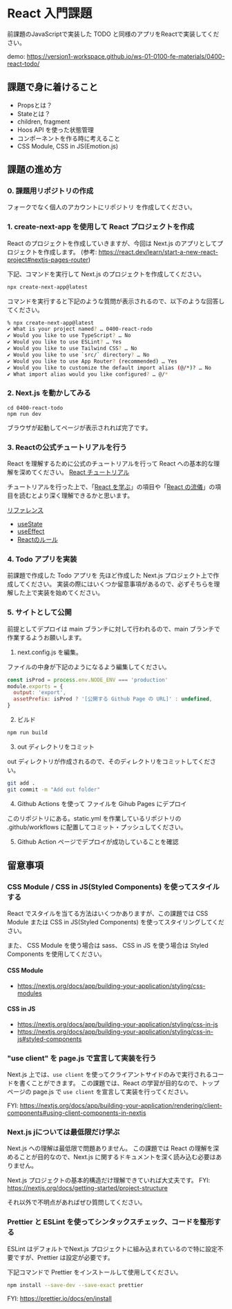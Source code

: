 
# React 入門課題

前課題のJavaScriptで実装した TODO と同様のアプリをReactで実装してください。

demo: https://version1-workspace.github.io/ws-01-0100-fe-materials/0400-react-todo/

## 課題で身に着けること

- Propsとは？
- Stateとは？
- children, fragment
- Hoos API を使った状態管理
- コンポーネントを作る時に考えること
- CSS Module, CSS in JS(Emotion.js)

## 課題の進め方

### 0. 課題用リポジトリの作成

フォークでなく個人のアカウントにリポジトリ を作成してください。

### 1. create-next-app を使用して React プロジェクトを作成

React のプロジェクトを作成していきますが、今回は Next.js のアプリとしてプロジェクトを作成します。
(参考: https://react.dev/learn/start-a-new-react-project#nextjs-pages-router)

下記、コマンドを実行して Next.js のプロジェクトを作成してください。

```bash
npx create-next-app@latest
```

コマンドを実行すると下記のような質問が表示されるので、以下のような回答してください。

```bash
% npx create-next-app@latest
✔ What is your project named? … 0400-react-rodo
✔ Would you like to use TypeScript? … No 
✔ Would you like to use ESLint? … Yes
✔ Would you like to use Tailwind CSS? … No
✔ Would you like to use `src/` directory? … No
✔ Would you like to use App Router? (recommended) … Yes
✔ Would you like to customize the default import alias (@/*)? … No
✔ What import alias would you like configured? … @/*
```


### 2. Next.js を動かしてみる

```
cd 0400-react-todo
npm run dev
```

ブラウザが起動してページが表示されれば完了です。


### 3. Reactの公式チュートリアルを行う

React を理解するために公式のチュートリアルを行って React への基本的な理解を深めてください。
[React チュートリアル](https://ja.react.dev/learn/tutorial-tic-tac-toe)


チュートリアルを行った上で、「[React を学ぶ](https://ja.react.dev/learn/describing-the-ui)」の項目や「[React の流儀](https://ja.react.dev/learn/thinking-in-react)」の項目を読むとより深く理解できるかと思います。

[リファレンス](https://ja.react.dev/reference/react)
 - [useState](https://ja.react.dev/reference/react/useState)
 - [useEffect](https://ja.react.dev/reference/react/useEffect)
 - [Reactのルール](https://ja.react.dev/reference/rules)

### 4. Todo アプリを実装


前課題で作成した Todo アプリを 先ほど作成した Next.js プロジェクト上で作成してください。
実装の際にはいくつか留意事項があるので、必ずそちらを理解した上で実装を始めてください。

### 5. サイトとして公開

前提としてデプロイは main ブランチに対して行われるので、main ブランチで作業するようお願いします。

1. next.config.js を編集。

ファイルの中身が下記のようになるよう編集してください。

```js
const isProd = process.env.NODE_ENV === 'production'
module.exports = {
  output: 'export',
  assetPrefix: isProd ? '[公開する Github Page の URL]' : undefined,
}
```

2. ビルド

```bash
npm run build
```

3. out ディレクトリをコミット

out ディレクトリが作成されるので、そのディレクトリをコミットしてください。

```bash
git add .
git commit -m "Add out folder"
```

4. Github Actions を使って ファイルを Gihub Pages にデプロイ

このリポジトリにある。static.yml を作業しているリポジトリの .github/workflows に配置してコミット・プッシュしてください。

5. Github Action ページでデプロイが成功していることを確認


## 留意事項

### CSS Module / CSS in JS(Styled Components) を使ってスタイルする

React でスタイルを当てる方法はいくつかありますが、この課題では CSS Module または CSS in JS(Styled Components) を使ってスタイリングしてください。

また、 CSS Module を使う場合は sass、 CSS in JS を使う場合は Styled Components を使用してください。

#### CSS Module

- https://nextjs.org/docs/app/building-your-application/styling/css-modules

#### CSS in JS

- https://nextjs.org/docs/app/building-your-application/styling/css-in-js
- https://nextjs.org/docs/app/building-your-application/styling/css-in-js#styled-components


### "use client" を page.js で宣言して実装を行う

Next.js 上では、`use client` を使ってクライアントサイドのみで実行されるコードを書くことができます。
この課題では、React の学習が目的なので、トップページの page.js で `use client` を宣言して実装を行ってください。

FYI: https://nextjs.org/docs/app/building-your-application/rendering/client-components#using-client-components-in-nextjs

### Next.js jについては最低限だけ学ぶ

Next.js への理解は最低限で問題ありません。
この課題では React の理解を深めることが目的なので、Next.js に関するドキュメントを深く読み込む必要はありません。

Next.js プロジェクトの基本的構造だけ理解できていれば大丈夫です。
FYI: https://nextjs.org/docs/getting-started/project-structure

それ以外で不明点があればぜひ質問してください。

### Prettier と ESLint を使ってシンタックスチェック、コードを整形する

ESLint はデフォルトでNext.js プロジェクトに組み込まれているので特に設定不要ですが、Prettier は設定が必要です。

下記コマンドで Prettier をインストールして使用してください。

```bash
npm install --save-dev --save-exact prettier
```

FYI: https://prettier.io/docs/en/install


